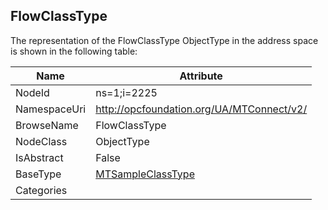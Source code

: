 <!-- objecttype -->
## FlowClassType
  
<!-- end of text -->
The representation of the FlowClassType ObjectType in the address space is shown in the following table:  

|Name|Attribute|
|---|---|
|NodeId|ns=1;i=2225|
|NamespaceUri|http://opcfoundation.org/UA/MTConnect/v2/|
|BrowseName|FlowClassType|
|NodeClass|ObjectType|
|IsAbstract|False|
|BaseType|[MTSampleClassType](../../ObjectTypes/MTSampleClassType/readme.md)|
|Categories||


